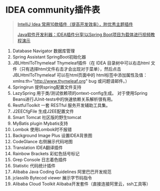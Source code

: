 # IDEA community插件表

>  [IntelliJ Idea 常用10款插件（提高开发效率），附优秀主题插件](https://blog.csdn.net/weixin_41846320/article/details/82697818)
>
> [Java软件开发利器：IDEA插件分享!以Spring Boot项目为载体进行视频教程演示](https://www.bilibili.com/video/av95417273/)

1.   Database Navigator  数据库管理
2.  Spring Assistant      SpringBoot初始化器
8.   JBLHtmlToThymeleaf       Thymeleaf插件（在 IDEA 目录树中可以右击html 文件（只有选择html文件右击才会出现对于菜单），然后点击 JBLHtmlToThymeleaf 可以在html页面中的 html标签中添加属性及值：xmlns:th="http://www.thymeleaf.org" bug 或问题请邮件。）
10.   Springirun          提供spring配置文件支持
13.   LazySpring            用于类/测试依赖项的ontext-config生成。 对于使用Spring Beans进行JUnit-tests中的快速依赖关系解析很有用。
16.   RestfulToolkit       一套 RESTful 服务开发辅助工具集。
19.   J2EECfgFile         生成J2EE配置文件
24.   Smart Tomcat         社区版的野生tomcat
25.   MyBatis plugin       Mybatis支持
30.   Lombok          使用Lombok时不报错
16.   Background Image Plus     设置IDEA背景图
17.    CodeGlance      右侧展示代码地图
18.    Translation     IDEA翻译插件
19.    Rainbow Brackets        彩虹色括号标记
20.    Grep Console        日志着色插件
21.    Statistic         代码统计插件
26.   Alibaba Java Coding Guidelines          阿里巴巴开发规范 
27.   jclasslib Bytecod viewer				展示字节码指令
19.   Alibaba Cloud Toolkit                    Alibaba开发套件（直接连接阿里云，ssh工具等）